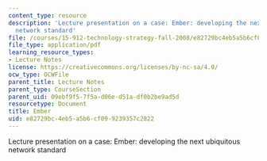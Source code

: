 ```yaml
---
content_type: resource
description: 'Lecture presentation on a case: Ember: developing the next ubiquitous
  network standard'
file: /courses/15-912-technology-strategy-fall-2008/e82729bc4eb5a5b6cf099239357c2822_lec_10.pdf
file_type: application/pdf
learning_resource_types:
- Lecture Notes
license: https://creativecommons.org/licenses/by-nc-sa/4.0/
ocw_type: OCWFile
parent_title: Lecture Notes
parent_type: CourseSection
parent_uid: 09ebf9f5-7f5a-d06e-d51a-df0b2be9ad5d
resourcetype: Document
title: Ember
uid: e82729bc-4eb5-a5b6-cf09-9239357c2822
---
```

Lecture presentation on a case: Ember: developing the next ubiquitous network standard